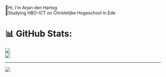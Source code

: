 🫡Hi, I'm Arjan den Hartog<br>🏫Studying HBO-ICT on Christelijke Hogeschool in Ede<br>

# 📊 GitHub Stats:
![](https://github-readme-streak-stats.herokuapp.com/?user=arjandenhartog&theme=shadow_blue&hide_border=false)<br/>
![](https://github-readme-stats.vercel.app/api/top-langs/?username=arjandenhartog&theme=shadow_blue&hide_border=false&include_all_commits=true&count_private=false&layout=compact)

---
[![](https://visitcount.itsvg.in/api?id=arjandenhartog&icon=0&color=0)](https://visitcount.itsvg.in)

<!-- Proudly created with GPRM ( https://gprm.itsvg.in ) -->
